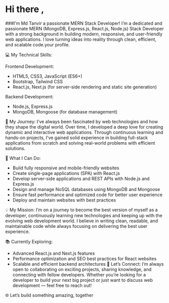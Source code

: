 # Hi there ,  
###I’m Md Tanvir  a passionate MERN Stack Developer!
I’m a dedicated and passionate MERN (MongoDB, Express.js, React.js, Node.js) Stack Developer with a strong background in building modern, responsive, and user-friendly web applications. I love turning ideas into reality through clean, efficient, and scalable code.your profile.

💻 My Technical Skills:

Frontend Development:

- HTML5, CSS3, JavaScript (ES6+)
- Bootstrap, Tailwind CSS
- React.js, Next.js (for server-side rendering and static site generation)

Backend Development:
- Node.js, Express.js
- MongoDB, Mongoose (for database management)

🌱 My Journey:
I’ve always been fascinated by web technologies and how they shape the digital world. Over time, I developed a deep love for creating dynamic and interactive web applications. Through continuous learning and hands-on projects, I’ve gained solid experience in building full-stack applications from scratch and solving real-world problems with efficient solutions.

🚀 What I Can Do:
- Build fully responsive and mobile-friendly websites
- Create single-page applications (SPA) with React.js
- Develop server-side applications and REST APIs with Node.js and Express.js
- Design and manage NoSQL databases using MongoDB and Mongoose
- Ensure fast performance and optimized code for better user experience
- Deploy and maintain websites with best practices

💡 My Mission:
I’m on a journey to become the best version of myself as a developer, continuously learning new technologies and keeping up with the evolving web development world. I believe in writing clean, readable, and maintainable code while always focusing on delivering the best user experience.

📚 Currently Exploring:
- Advanced React.js and Next.js features
- Performance optimization and SEO best practices for React websites
- Scalable and efficient backend architectures
💬 Let’s Connect:
I’m always open to collaborating on exciting projects, sharing knowledge, and connecting with fellow developers. Whether you’re looking for a developer to build your next big project or just want to discuss web development — feel free to reach out!



🌐 Let’s build something amazing, together
